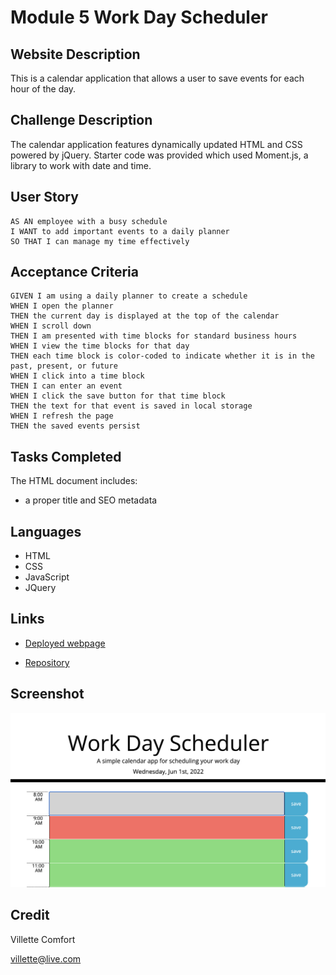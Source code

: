 # Module 5 Work Day Scheduler

## Website Description
This is a calendar application that allows a user to save events for each hour of the day.

## Challenge Description

The calendar application features dynamically updated HTML and CSS powered by jQuery. Starter code was provided which used Moment.js, a library to work with date and time.

## User Story

```
AS AN employee with a busy schedule
I WANT to add important events to a daily planner
SO THAT I can manage my time effectively
```

## Acceptance Criteria

```
GIVEN I am using a daily planner to create a schedule
WHEN I open the planner
THEN the current day is displayed at the top of the calendar
WHEN I scroll down
THEN I am presented with time blocks for standard business hours
WHEN I view the time blocks for that day
THEN each time block is color-coded to indicate whether it is in the past, present, or future
WHEN I click into a time block
THEN I can enter an event
WHEN I click the save button for that time block
THEN the text for that event is saved in local storage
WHEN I refresh the page
THEN the saved events persist
```

## Tasks Completed
The HTML document includes:
* a proper title and SEO metadata

## Languages
- HTML
- CSS
- JavaScript
- JQuery

## Links
* [Deployed webpage](https://villettec.github.io/Module_)

* [Repository](https://github.com/villettec/Module_5-Work_Day_Scheduler)

## Screenshot
![image](./assets/images/readme-screenshot.png)

## Credit
Villette Comfort

villette@live.com